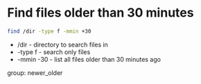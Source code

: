 # Find files older than 30 minutes

```bash
find /dir -type f -mmin +30
```

- /dir - directory to search files in
- -type f - search only files
- -mmin -30 - list all files older than 30 minutes ago

group: newer_older
